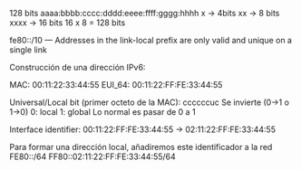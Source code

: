 128 bits
aaaa:bbbb:cccc:dddd:eeee:ffff:gggg:hhhh
x -> 4bits
xx -> 8 bits
xxxx -> 16 bits
16 x 8 = 128 bits

fe80::/10 — Addresses in the link-local prefix are only valid and unique on a single link

Construcción de una dirección IPv6:

MAC: 00:11:22:33:44:55
EUI_64: 00:11:22:FF:FE:33:44:55

Universal/Local bit (primer octeto de la MAC): ccccccuc
Se invierte (0->1 o 1->0)
0: local
1: global
Lo normal es pasar de 0 a 1

Interface identifier:
00:11:22:FF:FE:33:44:55 -> 02:11:22:FF:FE:33:44:55

Para formar una dirección local, añadiremos este identificador a la red FE80::/64
FF80::02:11:22:FF:FE:33:44:55/64
